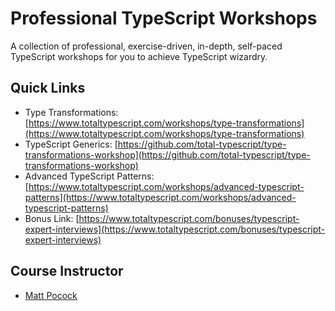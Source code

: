 # Professional TypeScript Workshops

A collection of professional, exercise-driven, in-depth, self-paced TypeScript workshops for you to achieve TypeScript
wizardry.

## Quick Links

- Type Transformations:
  [https://www.totaltypescript.com/workshops/type-transformations](https://www.totaltypescript.com/workshops/type-transformations)
- TypeScript Generics:
  [https://github.com/total-typescript/type-transformations-workshop](https://github.com/total-typescript/type-transformations-workshop)
- Advanced TypeScript Patterns:
  [https://www.totaltypescript.com/workshops/advanced-typescript-patterns](https://www.totaltypescript.com/workshops/advanced-typescript-patterns)
- Bonus Link:
  [https://www.totaltypescript.com/bonuses/typescript-expert-interviews](https://www.totaltypescript.com/bonuses/typescript-expert-interviews)

## Course Instructor

- [Matt Pocock](https://github.com/mattpocock)
